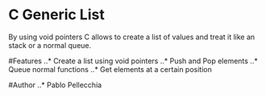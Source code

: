 # C Generic List
By using void pointers C allows to create a list of values and treat it like an stack or a normal queue.

#Features
..* Create a list using void pointers
..* Push and Pop elements
..* Queue normal functions
..* Get elements at a certain position

#Author
..* Pablo Pellecchia
